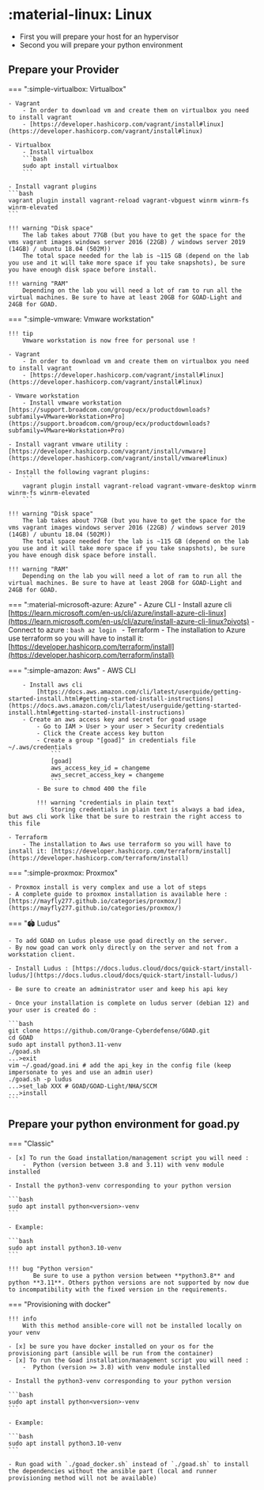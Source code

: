 # :material-linux: Linux

- First you will prepare your host for an hypervisor
- Second you will prepare your python environment

## Prepare your Provider

=== ":simple-virtualbox: Virtualbox"

    - Vagrant
        - In order to download vm and create them on virtualbox you need to install vagrant
        - [https://developer.hashicorp.com/vagrant/install#linux](https://developer.hashicorp.com/vagrant/install#linux)
    
    - Virtualbox
        - Install virtualbox
        ```bash
        sudo apt install virtualbox
        ```

    - Install vagrant plugins
    ```bash
    vagrant plugin install vagrant-reload vagrant-vbguest winrm winrm-fs winrm-elevated
    ```

    !!! warning "Disk space"
        The lab takes about 77GB (but you have to get the space for the vms vagrant images windows server 2016 (22GB) / windows server 2019 (14GB) / ubuntu 18.04 (502M))
        The total space needed for the lab is ~115 GB (depend on the lab you use and it will take more space if you take snapshots), be sure you have enough disk space before install.

    !!! warning "RAM"
        Depending on the lab you will need a lot of ram to run all the virtual machines. Be sure to have at least 20GB for GOAD-Light and 24GB for GOAD.

=== ":simple-vmware: Vmware workstation"

    !!! tip
        Vmware workstation is now free for personal use !

    - Vagrant
        - In order to download vm and create them on virtualbox you need to install vagrant
        - [https://developer.hashicorp.com/vagrant/install#linux](https://developer.hashicorp.com/vagrant/install#linux)
    
    - Vmware workstation
        - Install vmware workstation [https://support.broadcom.com/group/ecx/productdownloads?subfamily=VMware+Workstation+Pro](https://support.broadcom.com/group/ecx/productdownloads?subfamily=VMware+Workstation+Pro)

    - Install vagrant vmware utility : [https://developer.hashicorp.com/vagrant/install/vmware](https://developer.hashicorp.com/vagrant/install/vmware#linux)

    - Install the following vagrant plugins:
        ```
        vagrant plugin install vagrant-reload vagrant-vmware-desktop winrm winrm-fs winrm-elevated
        ```

    !!! warning "Disk space"
        The lab takes about 77GB (but you have to get the space for the vms vagrant images windows server 2016 (22GB) / windows server 2019 (14GB) / ubuntu 18.04 (502M))
        The total space needed for the lab is ~115 GB (depend on the lab you use and it will take more space if you take snapshots), be sure you have enough disk space before install.

    !!! warning "RAM"
        Depending on the lab you will need a lot of ram to run all the virtual machines. Be sure to have at least 20GB for GOAD-Light and 24GB for GOAD.

=== ":material-microsoft-azure: Azure"
    - Azure CLI
        - Install azure cli
            [https://learn.microsoft.com/en-us/cli/azure/install-azure-cli-linux](https://learn.microsoft.com/en-us/cli/azure/install-azure-cli-linux?pivots)
        - Connect to azure :
            ```bash
            az login
            ```
    - Terraform
        - The installation to Azure use terraform so you will have to install it: [https://developer.hashicorp.com/terraform/install](https://developer.hashicorp.com/terraform/install)


=== ":simple-amazon: Aws"
    - AWS CLI

        - Install aws cli 
            [https://docs.aws.amazon.com/cli/latest/userguide/getting-started-install.html#getting-started-install-instructions](https://docs.aws.amazon.com/cli/latest/userguide/getting-started-install.html#getting-started-install-instructions)
        - Create an aws access key and secret for goad usage
            - Go to IAM > User > your user > Security credentials
            - Click the Create access key button
            - Create a group "[goad]" in credentials file ~/.aws/credentials
                ```
                [goad]
                aws_access_key_id = changeme
                aws_secret_access_key = changeme
                ```
            - Be sure to chmod 400 the file

            !!! warning "credentials in plain text"
                Storing credentials in plain text is always a bad idea, but aws cli work like that be sure to restrain the right access to this file

    - Terraform
        - The installation to Aws use terraform so you will have to install it: [https://developer.hashicorp.com/terraform/install](https://developer.hashicorp.com/terraform/install)

=== ":simple-proxmox: Proxmox"

    - Proxmox install is very complex and use a lot of steps
    - A complete guide to proxmox installation is available here : [https://mayfly277.github.io/categories/proxmox/](https://mayfly277.github.io/categories/proxmox/)

=== "🏟️  Ludus"

    - To add GOAD on Ludus please use goad directly on the server.
    - By now goad can work only directly on the server and not from a workstation client.

    - Install Ludus : [https://docs.ludus.cloud/docs/quick-start/install-ludus/](https://docs.ludus.cloud/docs/quick-start/install-ludus/)

    - Be sure to create an administrator user and keep his api key

    - Once your installation is complete on ludus server (debian 12) and your user is created do :
    
    ```bash
    git clone https://github.com/Orange-Cyberdefense/GOAD.git
    cd GOAD
    sudo apt install python3.11-venv
    ./goad.sh
    ...>exit
    vim ~/.goad/goad.ini # add the api_key in the config file (keep impersonate to yes and use an admin user)
    ./goad.sh -p ludus
    ...>set_lab XXX # GOAD/GOAD-Light/NHA/SCCM
    ...>install
    ```

## Prepare your python environment for goad.py

=== "Classic"
    
    - [x] To run the Goad installation/management script you will need :
        -  Python (version between 3.8 and 3.11) with venv module installed
    
    - Install the python3-venv corresponding to your python version 
    
    ```bash
    sudo apt install python<version>-venv
    ```
    
    - Example:
    
    ```bash
    sudo apt install python3.10-venv
    ```
    
    !!! bug "Python version"
           Be sure to use a python version between **python3.8** and python **3.11**. Others python versions are not supported by now due to incompatibility with the fixed version in the requirements.

=== "Provisioning with docker"
    
    !!! info
        With this method ansible-core will not be installed locally on your venv
    
    - [x] be sure you have docker installed on your os for the provisioning part (ansible will be run from the container)
    - [x] To run the Goad installation/management script you will need :
        -  Python (version >= 3.8) with venv module installed
    
    - Install the python3-venv corresponding to your python version 
    
    ```bash
    sudo apt install python<version>-venv
    ```
    
    - Example:
    
    ```bash
    sudo apt install python3.10-venv
    ```
    
    - Run goad with `./goad_docker.sh` instead of `./goad.sh` to install the dependencies without the ansible part (local and runner provisioning method will not be available)